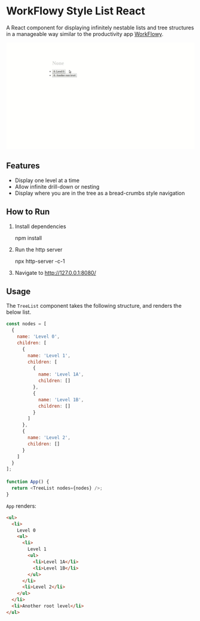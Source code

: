 # WorkFlowy Style List React

A React component for displaying infinitely nestable lists and tree structures in a manageable way similar to the productivity app [WorkFlowy](https://workflowy.com/).

![Demo](demo.gif)

## Features
* Display one level at a time
* Allow infinite drill-down or nesting
* Display where you are in the tree as a bread-crumbs style navigation

## How to Run
1. Install dependencies

   npm install

2. Run the http server

   npx http-server -c-1

3. Navigate to http://127.0.0.1:8080/


## Usage
The `TreeList` component takes the following structure, and renders the below list.

```js
const nodes = [
  {
    name: 'Level 0',
    children: [
      {
        name: 'Level 1',
        children: [
          {
            name: 'Level 1A',
            children: []
          },
          {
            name: 'Level 1B',
            children: []
          }
        ]
      },
      {
        name: 'Level 2',
        children: []
      }
    ]
  }
];

function App() {
  return <TreeList nodes={nodes} />;
}
```

`App` renders:
```html
<ul>
  <li>
    Level 0
    <ul>
      <li>
        Level 1
        <ul>
          <li>Level 1A</li>
          <li>Level 1B</li>
        </ul>
      </li>
      <li>Level 2</li>
    </ul>
  </li>
  <li>Another root level</li>
</ul>
```
